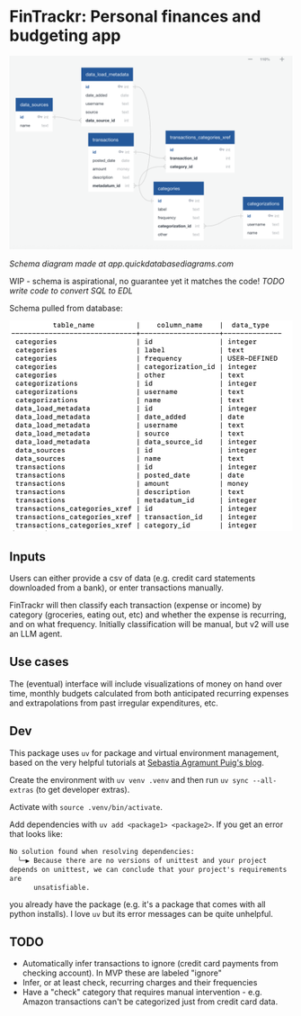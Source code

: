 # FinTrackr: Personal finances and budgeting app

![Schema diagram](img/schema.png)

*Schema diagram made at app.quickdatabasediagrams.com*

WIP - schema is aspirational, no guarantee yet it matches the code! *TODO write code to convert SQL to EDL*

Schema pulled from database:

![Schema from db](img/schema_from_db.png)

## Inputs

Users can either provide a csv of data (e.g. credit card statements downloaded from a bank), or enter transactions manually.

FinTrackr will then classify each transaction (expense or income) by category (groceries, eating out, etc) and whether the expense is recurring, and on what frequency. Initially classification will be manual, but v2 will use an LLM agent.

## Use cases

The (eventual) interface will include visualizations of money on hand over time, monthly budgets calculated from both anticipated recurring expenses and extrapolations from past irregular expenditures, etc.

## Dev

This package uses `uv` for package and virtual environment management, based on the very helpful tutorials at [Sebastia Agramunt Puig's blog](https://agramunt.me/posts/python-virtual-environments-with-uv/).

Create the environment with `uv venv .venv` and then run `uv sync --all-extras` (to get developer extras).

Activate with `source .venv/bin/activate`.

Add dependencies with `uv add <package1> <package2>`. If you get an error that looks like:

```
No solution found when resolving dependencies:
  ╰─▶ Because there are no versions of unittest and your project depends on unittest, we can conclude that your project's requirements are
      unsatisfiable.
```
you already have the package (e.g. it's a package that comes with all python installs). I love `uv` but its error messages can be quite unhelpful.


## TODO 
- Automatically infer transactions to ignore (credit card payments from checking account). In MVP these are labeled "ignore"
- Infer, or at least check, recurring charges and their frequencies
- Have a "check" category that requires manual intervention - e.g. Amazon transactions can't be categorized just from credit card data.